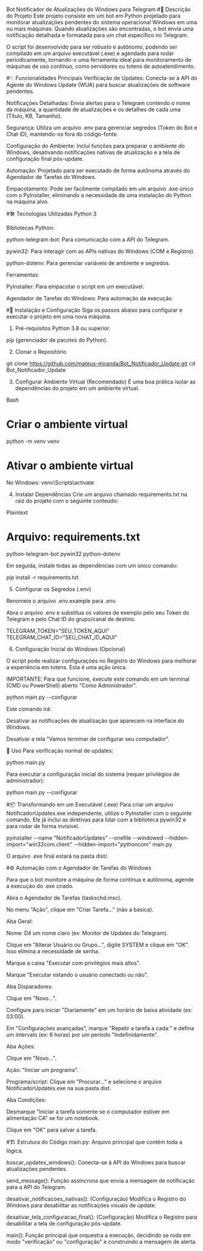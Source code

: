Bot Notificador de Atualizações do Windows para Telegram
#📖 Descrição do Projeto
Este projeto consiste em um bot em Python projetado para monitorar atualizações pendentes do sistema operacional Windows em uma ou mais máquinas. Quando atualizações são encontradas, o bot envia uma notificação detalhada e formatada para um chat específico no Telegram.

O script foi desenvolvido para ser robusto e autônomo, podendo ser compilado em um arquivo executável (.exe) e agendado para rodar periodicamente, tornando-o uma ferramenta ideal para monitoramento de máquinas de uso contínuo, como servidores ou totens de autoatendimento.

#✨ Funcionalidades Principais
Verificação de Updates: Conecta-se à API do Agente do Windows Update (WUA) para buscar atualizações de software pendentes.

Notificações Detalhadas: Envia alertas para o Telegram contendo o nome da máquina, a quantidade de atualizações e os detalhes de cada uma (Título, KB, Tamanho).

Segurança: Utiliza um arquivo .env para gerenciar segredos (Token do Bot e Chat ID), mantendo-os fora do código-fonte.

Configuração do Ambiente: Inclui funções para preparar o ambiente do Windows, desativando notificações nativas de atualização e a tela de configuração final pós-update.

Automação: Projetado para ser executado de forma autônoma através do Agendador de Tarefas do Windows.

Empacotamento: Pode ser facilmente compilado em um arquivo .exe único com o PyInstaller, eliminando a necessidade de uma instalação do Python na máquina alvo.

#🛠️ Tecnologias Utilizadas
Python 3

Bibliotecas Python:

python-telegram-bot: Para comunicação com a API do Telegram.

pywin32: Para interagir com as APIs nativas do Windows (COM e Registro).

python-dotenv: Para gerenciar variáveis de ambiente e segredos.

Ferramentas:

PyInstaller: Para empacotar o script em um executável.

Agendador de Tarefas do Windows: Para automação da execução.

#🚀 Instalação e Configuração
Siga os passos abaixo para configurar e executar o projeto em uma nova máquina.

1. Pré-requisitos
Python 3.8 ou superior.

pip (gerenciador de pacotes do Python).

2. Clonar o Repositório


git clone https://github.com/mateus-miranda/Bot_Notificador_Update.git
cd Bot_Notificador_Update

3. Configurar Ambiente Virtual (Recomendado)
É uma boa prática isolar as dependências do projeto em um ambiente virtual.

Bash

# Criar o ambiente virtual
python -m venv venv

# Ativar o ambiente virtual
No Windows:
venv\Scripts\activate

4. Instalar Dependências
Crie um arquivo chamado requirements.txt na raiz do projeto com o seguinte conteúdo:

Plaintext

# Arquivo: requirements.txt
python-telegram-bot
pywin32
python-dotenv

Em seguida, instale todas as dependências com um único comando:

pip install -r requirements.txt

5. Configurar os Segredos (.env)

Renomeie o arquivo .env.example para .env.

Abra o arquivo .env e substitua os valores de exemplo pelo seu Token do Telegram e pelo Chat ID do grupo/canal de destino.


TELEGRAM_TOKEN="SEU_TOKEN_AQUI"
TELEGRAM_CHAT_ID="SEU_CHAT_ID_AQUI"

6. Configuração Inicial do Windows (Opcional)

O script pode realizar configurações no Registro do Windows para melhorar a experiência em totens. Esta é uma ação única.

IMPORTANTE: Para que funcione, execute este comando em um terminal (CMD ou PowerShell) aberto "Como Administrador".


python main.py --configurar

Este comando irá:

Desativar as notificações de atualização que aparecem na interface do Windows.

Desativar a tela "Vamos terminar de configurar seu computador".

🏃 Uso
Para verificação normal de updates:

python main.py

Para executar a configuração inicial do sistema (requer privilégios de administrador):

python main.py --configurar

#📦 Transformando em um Executável (.exe)
Para criar um arquivo NotificadorUpdates.exe independente, utilize o PyInstaller com o seguinte comando. Ele já inclui as diretivas para lidar com a biblioteca pywin32 e para rodar de forma invisível.


pyinstaller --name "NotificadorUpdates" --onefile --windowed --hidden-import="win32com.client" --hidden-import="pythoncom" main.py

O arquivo .exe final estará na pasta dist/.

#⚙️ Automação com o Agendador de Tarefas do Windows

Para que o bot monitore a máquina de forma contínua e autônoma, agende a execução do .exe criado.

Abra o Agendador de Tarefas (taskschd.msc).

No menu "Ação", clique em "Criar Tarefa..." (não a básica).

Aba Geral:

Nome: Dê um nome claro (ex: Monitor de Updates do Telegram).

Clique em "Alterar Usuário ou Grupo...", digite SYSTEM e clique em "OK". Isso elimina a necessidade de senha.

Marque a caixa "Executar com privilégios mais altos".

Marque "Executar estando o usuário conectado ou não".

Aba Disparadores:

Clique em "Novo...".

Configure para iniciar "Diariamente" em um horário de baixa atividade (ex: 03:00).

Em "Configurações avançadas", marque "Repetir a tarefa a cada:" e defina um intervalo (ex: 6 horas) por um período "Indefinidamente".

Aba Ações:

Clique em "Novo...".

Ação: "Iniciar um programa".

Programa/script: Clique em "Procurar..." e selecione o arquivo NotificadorUpdates.exe na sua pasta dist.

Aba Condições:

Desmarque "Iniciar a tarefa somente se o computador estiver em alimentação CA" se for um notebook.

Clique em "OK" para salvar a tarefa.

#🏗️ Estrutura do Código
main.py: Arquivo principal que contém toda a lógica.

buscar_updates_windows(): Conecta-se à API do Windows para buscar atualizações pendentes.

send_message(): Função assíncrona que envia a mensagem de notificação para a API do Telegram.

desativar_notificacoes_nativas(): (Configuração) Modifica o Registro do Windows para desabilitar as notificações visuais de update.

desativar_tela_configuracao_final(): (Configuração) Modifica o Registro para desabilitar a tela de configuração pós-update.

main(): Função principal que orquestra a execução, decidindo se roda em modo "verificação" ou "configuração" e construindo a mensagem de alerta.

